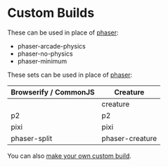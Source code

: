 # Custom Builds

These can be used in place of [phaser](../phaser.js):

- phaser-arcade-physics
- phaser-no-physics
- phaser-minimum

These sets can be used in place of [phaser](../phaser.js):

| Browserify / CommonJS | Creature        |
|-----------------------|-----------------|
|                       | creature        |
| p2                    | p2              |
| pixi                  | pixi            |
| phaser-split          | phaser-creature |

You can also [make your own custom build](http://phaser.io/tutorials/creating-custom-phaser-builds).

